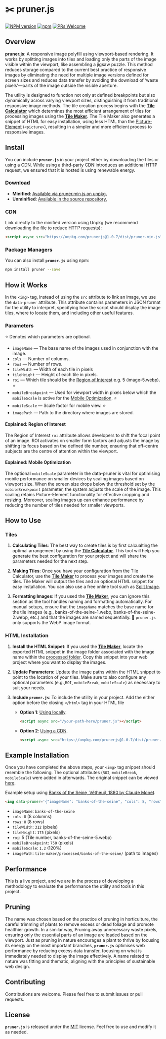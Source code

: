 # ✂️ pruner.js

[![NPM version](https://img.shields.io/npm/v/prunerjs.svg)](https://www.npmjs.com/package/prunerjs)
[![npm](https://img.shields.io/npm/dt/prunerjs.svg)](https://www.npmtrends.com/prunerjs)
[![PRs Welcome](https://img.shields.io/badge/PRs-welcome-brightgreen.svg)](https://egghead.io/courses/how-to-contribute-to-an-open-source-project-on-github)

## Overview

**pruner.js**: A responsive image polyfill using viewport-based rendering. It works by splitting images into tiles and loading only the parts of the image visible within the viewport, like assembling a jigsaw puzzle. This method reduces storage compared to the current best practice of responsive images by eliminating the need for multiple image versions defined for screen sizes and reduces data transfer by avoiding the download of ‘waste pixels’—parts of the image outside the visible aperture.

The utility is designed to function not only at defined breakpoints but also dynamically across varying viewport sizes, distinguishing it from traditional responsive image methods. The tile creation process begins with the **[Tile Calculator](/tile-calculator/README.md)** which determines the most efficient arrangement of tiles for processing images using the **[Tile Maker](/tile-maker/README.md)**. The Tile Maker also generates a snippet of HTML for easy installation, using less HTML than the [Picture-Element](https://developer.mozilla.org/en-US/docs/Web/HTML/Element/picture) (`<picture>`), resulting in a simpler and more efficient process to responsive images.

## Install

You can include **`pruner.js`** in your project either by downloading the files or using a CDN. While using a third-party CDN introduces an additional HTTP request, we ensured that it is hosted is using renewable energy.

### Download

- **Minified**: [Available via pruner.min.js on unpkg.](https://unpkg.com/prunerjs@1.0.7/dist/pruner.min.js)
- **Unminified**: [Available in the source repository.](/src/pruner.js)

### CDN

Link directly to the minified version using Unpkg (we recommend downloading the file to reduce HTTP requests):

```html
<script async src="https://unpkg.com/prunerjs@1.0.7/dist/pruner.min.js"></script>
```

### Package Managers

You can also install **`pruner.js`** using npm:

```bash
npm install pruner --save
```

## How it Works

In the `<img>` tag, instead of using the `src` attribute to link an image, we use the `data-pruner` attribute. This attribute contains parameters in JSON format for the utility to interpret, specifying how the script should display the image tiles, where to locate them, and including other useful features.

### Parameters

⭐️ Denotes which parameters are optional.

- `imageName` — The base name of the images used in conjunction with the image.
- `cols` — Number of columns.
- `rows` — Number of rows.
- `tileWidth` — Width of each tile in pixels 
- `tileHeight` — Height of each tile in pixels.
- `roi` — Which tile should be the [Region of Interest](#explained-region-of-interest-roiregion-of-interest-roi) e.g. 5 (image-5.webp). ⭐️
- `mobileBreakpoint` — Used for viewport width in pixels below which the `mobileScale` is active for the [Mobile Optimization](#explained-mobile-optimization). ⭐️
- `mobileScale` — Scale factor for mobile view. ⭐️
- `imagePath` — Path to the directory where images are stored.

#### Explained: Region of Interest

The Region of Interest `roi` attribute allows developers to shift the focal point of an image. ROI activates on smaller form factors and adjusts the image by shifting its focus based on the defined tile number, ensuring that off-centre subjects are the centre of attention within the viewport.

#### Explained: Mobile Optimization

The optional `mobileScale` parameter in the data-pruner is vital for optimising mobile performance on smaller devices by scaling images based on viewport size. When the screen size drops below the threshold set by the `mobileBreakpoint` parameter, the system adjusts the scale of the image. This scaling retains Picture-Element functionality for effective cropping and resizing. Moreover, scaling images up can enhance performance by reducing the number of tiles needed for smaller viewports.

## How to Use

### Tiles

1. **Calculating Tiles**: The best way to create tiles is by first calcualting the optimal arrangement by using the **[Tile Calculator](/tile-calculator/README.md)**. This tool will help you generate the best configuration for your project and will share the parameters needed for the next step.

2. **Making Tiles**: Once you have your configuration from the Tile Calculator, use the **[Tile Maker](/tile-maker/README.md)** to process your images and create the tiles. Tile Maker will output the tiles and an optional HTML snippet for easy installation. You can also use a free online tool such as [Split Image](https://pinetools.com/split-image).

3. **Formatting Images**: If you used the **[Tile Maker](/tile-maker/README.md)**, you can ignore this section as the tool handles naming and formatting automatically. For manual setups, ensure that the `imageName` matches the base name for the tile images (e.g., banks-of-the-seine-1.webp, banks-of-the-seine-2.webp, etc.) and that the images are named sequentially. 🚨 `pruner.js` only supports the WebP image format.

### HTML Installation

1. **Install the HTML Snippet**: If you used the **[Tile Maker](/tile-maker/README.md)**, locate the exported HTML snippet in the image folder associated with the image name within the [processed folder](/tile-maker/processed/). Copy this snippet into your web project where you want to display the images.

2. **Update Parameters**: Update the image paths within the HTML snippet to point to the location of your tiles. Make sure to also configure any optional parameters (e.g.,`ROI`, `mobileBreak`, `mobileScale`) as necessary to suit your needs. 

3. **Include `pruner.js`**: To include the utility in your project. Add the either option before the closing `</html>` tag in your HTML file
    - **Option 1**: [Using locally](/README.md#download).

      ```html
      <script async src="/your-path-here/pruner.js"></script>
      ```

    - **Option 2**: [Using a CDN](/README.md#cdn).

      ```html
      <script async src="https://unpkg.com/prunerjs@1.0.7/dist/pruner.min.js"></script>
      ```

## Example Installation

Once you have completed the above steps, your `<img>` tag snippet should resemble the following. The optional attributes (`ROI`, `mobileBreak`, `mobileScale`) were added in afterwards. The original snippet can be viewed [here](/tile-maker/processed/banks-of-the-seine/data-pruner.html).

Example setup using [Banks of the Seine, Vétheuil, 1880 by Claude Monet](https://www.nga.gov/collection/art-object-page.46652.html).

```html
<img data-pruner='{"imageName": "banks-of-the-seine", "cols": 8, "rows": 8, "tileWidth": 312, "tileHeight": 175, "roi": 5, "mobileBreakpoint": 750, "mobileScale": 1.2, "imagePath": "tile-maker/processed/banks-of-the-seine/"}' alt="Banks of the Seine, Vétheuil, 1880 by Claude Monet" loading="lazy">
```

- `imageName`: `banks-of-the-seine`
- `cols`: `8` (8 columns)
- `rows`: `8` (8 rows)
- `tileWidth`: `312` (pixels)
- `tileHeight`: `175` (pixels)
- `roi`: 5 (Tile number, banks-of-the-seine-5.webp)
- `mobileBreakpoint`: `750` (pixels)
- `mobileScale`: `1.2` (120%)
- `imagePath`: `tile-maker/processed/banks-of-the-seine/` (path to images)

## Performance

This is a live project, and we are in the process of developing a methodology to evaluate the performance the utility and tools in this project.

## Pruning

The name was chosen based on the practice of pruning in horticulture, the careful trimming of plants to remove excess or dead foliage and promote healthier growth. In a similar way, Pruning away unnecessary waste pixels, ensuring only the essential parts of an image are loaded based on the viewport. Just as pruning in nature encourages a plant to thrive by focusing its energy on the most important branches, **`pruner.js`** optimises web performance by reducing excess data transfer, focusing on what is immediately needed to display the image effectively. A name related to nature was fitting and thematic, aligning with the principles of sustainable web design.

## Contributing

Contributions are welcome. Please feel free to submit issues or pull requests.

## License

**`pruner.js`** is released under the [MIT](/LICENSE) license. Feel free to use and modify it as needed.
